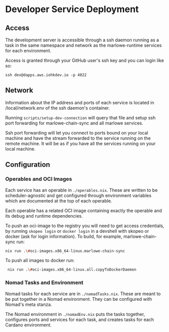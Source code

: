 # Developer Service Deployment
## Access
The development server is accessible through a ssh daemon running as a task in the same namespace and network as the marlowe-runtime services for each environment.

Access is granted through your GitHub user's ssh key and you can login like so:

```
ssh dev@dapps.aws.iohkdev.io -p 4022
```

## Network
Information about the IP address and ports of each service is located in /local/network.env of the ssh daemon's container.

Running `scripts/setup-dev-connection` will query that file and setup ssh port forwarding for marlowe-chain-sync and all marlowe services.

Ssh port forwarding will let you connect to ports bound on your local machine and have the stream forwarded to the service running on the remote machine. It will be as if you have all the services running on your local machine.

## Configuration
### Operables and OCI Images
Each service has an operable in `./operables.nix`. These are written to be scheduler-agnostic and get configured through environment variables which are documented at the top of each operable.

Each operable has a related OCI image containing exactly the operable and its debug and runtime dependencies.

To push an oci-image to the registry you will need to get access credentials, by running `skopeo login` or `docker login` in a devshell with skopeo or docker (ask for login information).
To build, for example, marlowe-chain-sync run:

``` sh
nix run .\#oci-images.x86_64-linux.marlowe-chain-sync
```

To push all images to docker run: 
```sh
 nix run .\#oci-images.x86_64-linux.all.copyToDockerDaemon
```

### Nomad Tasks and Environment
Nomad tasks for each service are in `./nomadTasks.nix`. These are meant to be put together in a Nomad environment. They can be configured with Nomad's meta stanza.

The Nomad environment in `./nomadEnv.nix` puts the tasks together, configures ports and services for each task, and creates tasks for each Cardano environment.
